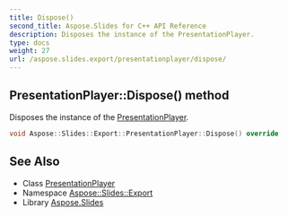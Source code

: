 ```yaml
---
title: Dispose()
second_title: Aspose.Slides for C++ API Reference
description: Disposes the instance of the PresentationPlayer.
type: docs
weight: 27
url: /aspose.slides.export/presentationplayer/dispose/
---
```

## PresentationPlayer::Dispose() method


Disposes the instance of the [PresentationPlayer](../).

```cpp
void Aspose::Slides::Export::PresentationPlayer::Dispose() override
```

## See Also

* Class [PresentationPlayer](../)
* Namespace [Aspose::Slides::Export](../../)
* Library [Aspose.Slides](../../../)